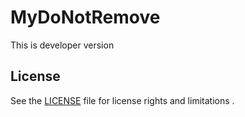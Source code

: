 # MyDoNotRemove

This is developer version 

## License

See the [LICENSE](LICENSE.md) file for license rights and limitations   .